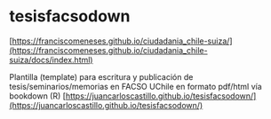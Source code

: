 # tesisfacsodown


[https://franciscomeneses.github.io/ciudadania_chile-suiza/](https://franciscomeneses.github.io/ciudadania_chile-suiza/docs/index.html)


Plantilla (template) para escritura y publicación de tesis/seminarios/memorias en FACSO UChile en formato pdf/html vía bookdown  (R)
[https://juancarloscastillo.github.io/tesisfacsodown/](https://juancarloscastillo.github.io/tesisfacsodown/)
